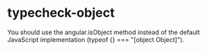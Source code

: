 # typecheck-object

You should use the angular.isObject method instead of the default JavaScript implementation (typeof {} === "[object Object]").
